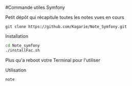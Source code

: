 #Commande utiles Symfony

Petit dépôt qui récapitule toutes les notes vues en cours 

```
git clone https://github.com/Kagarie/Note_Symfony.git
```

Installation

```BASH
cd Note_symfony
./installFac.sh
```
Plus qu'a reboot votre Terminal pour l'utiliser

Utilisation 
```BASH
note
```